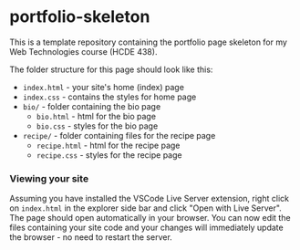 # portfolio-skeleton

This is a template repository containing the portfolio page skeleton for my Web
Technologies course (HCDE 438).

The folder structure for this page should look like this:

- `index.html` - your site's home (index) page
- `index.css` - contains the styles for home page
- `bio/` - folder containing the bio page
  - `bio.html` - html for the bio page
  - `bio.css` - styles for the bio page
- `recipe/` - folder containing files for the recipe page
  - `recipe.html` - html for the recipe page
  - `recipe.css` - styles for the recipe page

### Viewing your site

Assuming you have installed the VSCode Live Server extension, right click on
`index.html` in the explorer side bar and click "Open with Live Server". The
page should open automatically in your browser. You can now edit the files
containing your site code and your changes will immediately update the browser -
no need to restart the server.
